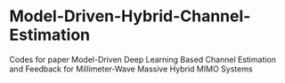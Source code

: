 # Model-Driven-Hybrid-Channel-Estimation
Codes for paper Model-Driven Deep Learning Based Channel Estimation and Feedback for Millimeter-Wave Massive Hybrid MIMO Systems
